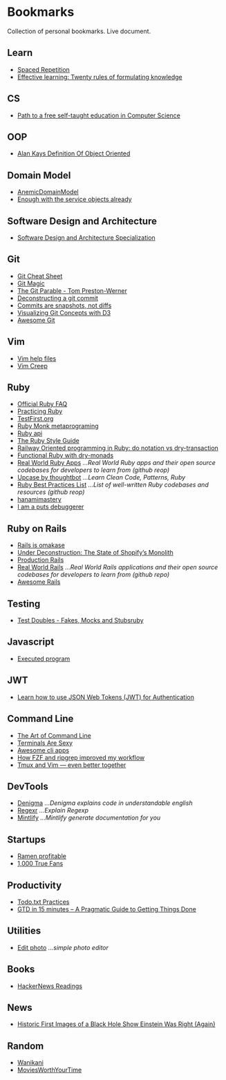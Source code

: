 # Bookmarks
Collection of personal bookmarks. Live document.

## Learn

* [Spaced Repetition](https://www.executeprogram.com/spaced-repetition)
* [Effective learning: Twenty rules of formulating knowledge](https://www.supermemo.com/en/archives1990-2015/articles/20rules)

## CS
* [Path to a free self-taught education in Computer Science](https://github.com/ossu/computer-science)

## OOP
* [Alan Kays Definition Of Object Oriented](https://wiki.c2.com/?AlanKaysDefinitionOfObjectOriented)

## Domain Model
* [AnemicDomainModel](https://martinfowler.com/bliki/AnemicDomainModel.html)
* [Enough with the service objects already](https://avdi.codes/service-objects/)

## Software Design and Architecture
* [Software Design and Architecture Specialization](https://www.coursera.org/specializations/software-design-architecture)

## Git

* [Git Cheat Sheet](http://ndpsoftware.com/git-cheatsheet.html#loc=remote_repo;)
* [Git Magic](http://www-cs-students.stanford.edu/~blynn/gitmagic/pr01.html)
* [The Git Parable - Tom Preston-Werner](https://tom.preston-werner.com/2009/05/19/the-git-parable.html)
* [Deconstructing a git commit](https://krishnabiradar.com/blogs/deconstructing-a-git-commit/)
* [Commits are snapshots, not diffs](https://github.blog/2020-12-17-commits-are-snapshots-not-diffs/)
* [Visualizing Git Concepts with D3](https://onlywei.github.io/explain-git-with-d3/)
* [Awesome Git](https://github.com/dictcp/awesome-git)

## Vim

* [Vim help files](https://vimhelp.org/)
* [Vim Creep](https://rudism.com/vim-creep/)

## Ruby

* [Official Ruby FAQ](https://www.ruby-lang.org/en/documentation/faq/)
* [Practicing Ruby](https://practicingruby.com/)
* [TestFirst.org](http://testfirst.org/)
* [Ruby Monk metaprograming](https://rubymonk.com/)
* [Ruby api](https://rubyapi.org/)
* [The Ruby Style Guide](https://github.com/rubocop/ruby-style-guide)
* [Railway Oriented programming in Ruby: do notation vs dry-transaction](https://www.morozov.is/2018/05/27/do-notation-ruby.html)
* [Functional Ruby with dry-monads](https://humanreadablemag.com/issues/0/articles/functional-ruby-with-dry-monads/)
* [Real World Ruby Apps](https://github.com/jeromedalbert/real-world-ruby-apps) _...Real World Ruby apps and their open source codebases for developers to learn from (github reop)_
* [Upcase by thoughtbot](https://thoughtbot.com/upcase) _...Learn Clean Code, Patterns, Ruby_
* [Ruby Best Practices List](https://github.com/hexdevs/ruby-best-practices-list) _...List of well-written Ruby codebases and resources (github reop)_
* [hanamimastery](https://hanamimastery.com)
* [I am a puts debuggerer](https://tenderlovemaking.com/2016/02/05/i-am-a-puts-debuggerer.html)

## Ruby on Rails

* [Rails is omakase](https://dhh.dk/2012/rails-is-omakase.html)
* [Under Deconstruction: The State of Shopify’s Monolith](https://shopify.engineering/shopify-monolith)
* [Production Rails](https://github.com/ankane/production_rails)
* [Real World Rails](https://github.com/eliotsykes/real-world-rails) _...Real World Rails applications and their open source codebases for developers to learn from (github repo)_
* [Awesome Rails](https://github.com/gramantin/awesome-rails)

## Testing

* [Test Doubles - Fakes, Mocks and Stubsruby](https://blog.pragmatists.com/test-doubles-fakes-mocks-and-stubs-1a7491dfa3da)

## Javascript

* [Executed program](https://www.executeprogram.com)

## JWT

* [Learn how to use JSON Web Tokens (JWT) for Authentication](https://github.com/dwyl/learn-json-web-tokens/blob/master/README.md)

## Command Line

* [The Art of Command Line](https://github.com/jlevy/the-art-of-command-line)
* [Terminals Are Sexy](https://terminalsare.sexy/)
* [Awesome cli apps](https://github.com/agarrharr/awesome-cli-apps)
* [How FZF and ripgrep improved my workflow](https://sidneyliebrand.io/blog/how-fzf-and-ripgrep-improved-my-workflow)
* [Tmux and Vim — even better together](https://www.bugsnag.com/blog/tmux-and-vim)

## DevTools

* [Denigma](https://denigma.app) _...Denigma explains code in understandable english_
* [Regexr](https://regexr.com) _...Explain Regexp_
* [Mintlify](https://www.mintlify.com) _...Mintlify generate documentation for you_

## Startups

* [Ramen profitable](http://paulgraham.com/ramenprofitable.html)
* [1,000 True Fans](https://kk.org/thetechnium/1000-true-fans/)

## Productivity

* [Todo.txt Practices](https://joehallenbeck.com/todo-txt-practices/)
* [GTD in 15 minutes – A Pragmatic Guide to Getting Things Done](https://hamberg.no/gtd/)

## Utilities

* [Edit photo](https://edit.photo) _...simple photo editor_

## Books

* [HackerNews Readings](https://hacker-recommended-books.vercel.app/category/0/all-time/page/0/0)

## News

* [Historic First Images of a Black Hole Show Einstein Was Right (Again)](https://www.space.com/black-hole-event-horizon-images-einstein.html)

## Random

* [Wanikani](https://www.wanikani.com)
* [MoviesWorthYourTime](https://www.youtube.com/user/MoviesWorthYourTime/videos)